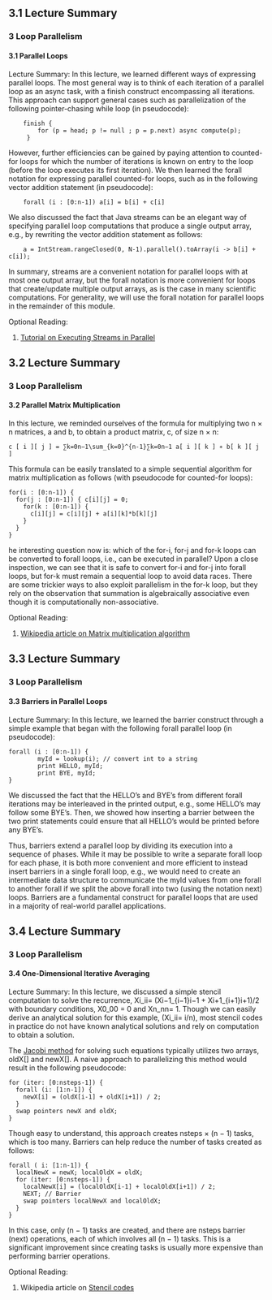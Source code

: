 ## 3.1 Lecture Summary
### 3 Loop Parallelism
#### 3.1 Parallel Loops

Lecture Summary: In this lecture, we learned different ways of expressing parallel loops. The most general way is to 
think of each iteration of a parallel loop as an async task, with a finish construct encompassing all iterations. 
This approach can support general cases such as parallelization of the following pointer-chasing while loop 
(in pseudocode):

```
    finish {
        for (p = head; p != null ; p = p.next) async compute(p);
     }
```

However, further efficiencies can be gained by paying attention to counted-for loops for which the number of iterations 
is known on entry to the loop (before the loop executes its first iteration). We then learned the forall notation for 
expressing parallel counted-for loops, such as in the following vector addition statement (in pseudocode):

```
    forall (i : [0:n-1]) a[i] = b[i] + c[i]
```

We also discussed the fact that Java streams can be an elegant way of specifying parallel loop computations that 
produce a single output array, e.g., by rewriting the vector addition statement as follows:

```
    a = IntStream.rangeClosed(0, N-1).parallel().toArray(i -> b[i] + c[i]);
```

In summary, streams are a convenient notation for parallel loops with at most one output array, but the forall notation 
is more convenient for loops that create/update multiple output arrays, as is the case in many scientific computations. 
For generality, we will use the forall notation for parallel loops in the remainder of this module.

Optional Reading:

1. [Tutorial on Executing Streams in Parallel](https://docs.oracle.com/javase/tutorial/collections/streams/parallelism.html#executing_streams_in_parallel)


## 3.2 Lecture Summary
### 3 Loop Parallelism
#### 3.2 Parallel Matrix Multiplication

In this lecture, we reminded ourselves of the formula for multiplying two n × n matrices, a and b, to obtain a product 
matrix, c, of size n × n:

```
c [ i ][ j ] = ∑k=0n−1\sum_{k=0}^{n-1}∑k=0n−1​ a[ i ][ k ] ∗ b[ k ][ j ]
```

This formula can be easily translated to a simple sequential algorithm for matrix multiplication as follows 
(with pseudocode for counted-for loops):

```
for(i : [0:n-1]) {
  for(j : [0:n-1]) { c[i][j] = 0;
    for(k : [0:n-1]) {
      c[i][j] = c[i][j] + a[i][k]*b[k][j]
    }
  }
}
```

he interesting question now is: which of the for-i, for-j and for-k loops can be converted to forall loops, i.e., can 
be executed in parallel? Upon a close inspection, we can see that it is safe to convert for-i and for-j into forall 
loops, but for-k must remain a sequential loop to avoid data races. There are some trickier ways to also exploit 
parallelism in the for-k loop, but they rely on the observation that summation is algebraically associative even though 
it is computationally non-associative.


Optional Reading:

1. [Wikipedia article on Matrix multiplication algorithm](https://en.wikipedia.org/wiki/Matrix_multiplication_algorithm)


## 3.3 Lecture Summary
### 3 Loop Parallelism
#### 3.3 Barriers in Parallel Loops

Lecture Summary: In this lecture, we learned the barrier construct through a simple example that began with the following 
forall parallel loop (in pseudocode):

```
forall (i : [0:n-1]) {
        myId = lookup(i); // convert int to a string 
        print HELLO, myId;
        print BYE, myId;
}
```

We discussed the fact that the HELLO’s and BYE’s from different forall iterations may be interleaved in the printed 
output, e.g., some HELLO’s may follow some BYE’s. Then, we showed how inserting a barrier between the two print 
statements could ensure that all HELLO’s would be printed before any BYE’s.

Thus, barriers extend a parallel loop by dividing its execution into a sequence of phases. While it may be possible to 
write a separate forall loop for each phase, it is both more convenient and more efficient to instead insert barriers in a 
single forall loop, e.g., we would need to create an intermediate data structure to communicate the myId values from one 
forall to another forall if we split the above forall into two (using the notation next) loops. Barriers are a fundamental 
construct for parallel loops that are used in a majority of real-world parallel applications.


## 3.4 Lecture Summary
### 3 Loop Parallelism
#### 3.4 One-Dimensional Iterative Averaging

Lecture Summary: In this lecture, we discussed a simple stencil computation to solve the recurrence, 
Xi_ii​= (Xi−1_{i−1}i−1​ + Xi+1_{i+1}i+1​)/2 with boundary conditions, X0_00​ = 0 and Xn_nn​= 1. Though we can easily 
derive an analytical solution for this example, (Xi_ii​= i/n), most stencil codes in practice do not have known analytical 
solutions and rely on computation to obtain a solution.

The [Jacobi method](https://en.wikipedia.org/wiki/Jacobi_method) for solving such equations typically utilizes two arrays, oldX[] and newX[]. A naive approach to 
parallelizing this method would result in the following pseudocode:

```
for (iter: [0:nsteps-1]) {
  forall (i: [1:n-1]) {
    newX[i] = (oldX[i-1] + oldX[i+1]) / 2;
  }
  swap pointers newX and oldX;
}
```

Though easy to understand, this approach creates nsteps × (n − 1) tasks, which is too many. Barriers can help reduce the 
number of tasks created as follows:

```
forall ( i: [1:n-1]) {
  localNewX = newX; localOldX = oldX;
  for (iter: [0:nsteps-1]) {
    localNewX[i] = (localOldX[i-1] + localOldX[i+1]) / 2;
    NEXT; // Barrier
    swap pointers localNewX and localOldX;
  }
}
```

In this case, only (n − 1) tasks are created, and there are nsteps barrier (next) operations, each of which involves all 
(n − 1) tasks. This is a significant improvement since creating tasks is usually more expensive than performing barrier 
operations.

Optional Reading:

1. Wikipedia article on [Stencil codes](https://en.wikipedia.org/wiki/Stencil_code)